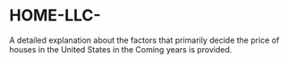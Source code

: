 # HOME-LLC-
A detailed explanation about the factors that primarily decide the price of houses in the United States in the Coming years is provided.
